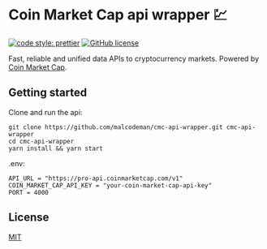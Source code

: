 # Coin Market Cap api wrapper 💹

[![code style: prettier](https://img.shields.io/badge/code_style-prettier-ff69b4.svg)](https://github.com/prettier/prettier)
[![GitHub license](https://img.shields.io/badge/license-MIT-blue.svg)](https://github.com/malcodeman/cmc-api-wrapper/blob/master/LICENSE)

Fast, reliable and unified data APIs to cryptocurrency markets. Powered by [Coin Market Cap](https://coinmarketcap.com/api).

## Getting started

Clone and run the api:

```
git clone https://github.com/malcodeman/cmc-api-wrapper.git cmc-api-wrapper
cd cmc-api-wrapper
yarn install && yarn start
```

.env:

```
API_URL = "https://pro-api.coinmarketcap.com/v1"
COIN_MARKET_CAP_API_KEY = "your-coin-market-cap-api-key"
PORT = 4000
```

## License

[MIT](./LICENSE)
